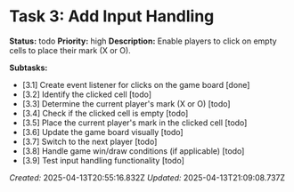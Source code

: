# Task 3: Add Input Handling

**Status:** todo
**Priority:** high
**Description:**
Enable players to click on empty cells to place their mark (X or O).

**Subtasks:**
*   [3.1] Create event listener for clicks on the game board [done]
*   [3.2] Identify the clicked cell [todo]
*   [3.3] Determine the current player's mark (X or O) [todo]
*   [3.4] Check if the clicked cell is empty [todo]
*   [3.5] Place the current player's mark in the clicked cell [todo]
*   [3.6] Update the game board visually [todo]
*   [3.7] Switch to the next player [todo]
*   [3.8] Handle game win/draw conditions (if applicable) [todo]
*   [3.9] Test input handling functionality [todo]

*Created:* 2025-04-13T20:55:16.832Z
*Updated:* 2025-04-13T21:09:08.737Z
